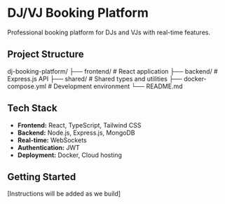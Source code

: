 # DJ/VJ Booking Platform

Professional booking platform for DJs and VJs with real-time features.

## Project Structure

dj-booking-platform/
├── frontend/                 # React application
├── backend/                  # Express.js API
├── shared/                   # Shared types and utilities
├── docker-compose.yml        # Development environment
└── README.md

## Tech Stack

- **Frontend:** React, TypeScript, Tailwind CSS
- **Backend:** Node.js, Express.js, MongoDB
- **Real-time:** WebSockets
- **Authentication:** JWT
- **Deployment:** Docker, Cloud hosting

## Getting Started

[Instructions will be added as we build]